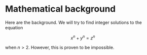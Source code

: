 # Mathematical background

Here are the background. We will try to find integer solutions to the equation

$$
x^n + y^n = z^n
$$

when $n > 2$. However, this is proven to be impossible.
